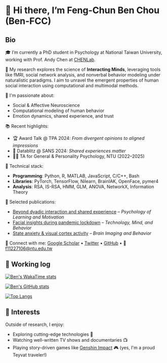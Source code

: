 # 👋 Hi there, I’m Feng-Chun Ben Chou (Ben-FCC)

## Bio
🎓 I’m currently a PhD student in Psychology at National Taiwan University, working with Prof. Andy Chen at [CHENLab](https://www.chenlaboratory.com/).

🧠 My research explores the science of **Interacting Minds**, leveraging tools like fMRI, social network analysis, and nonverbal behavior modeling under naturalistic paradigms. I aim to unravel the emergent properties of human social interaction using computational and multimodal methods.

🔬 I'm passionate about:
- Social & Affective Neuroscience
- Computational modeling of human behavior
- Emotion dynamics, shared experience, and trust

📚 Recent highlights:
- 🏆 Award Talk @ TPA 2024: *From divergent opinions to aligned impressions*
- 📣 Datablitz @ SANS 2024: *Shared experiences matter*
- 🧑‍🏫 TA for General & Personality Psychology, NTU (2022–2025)

🧩 Technical stack:
- **Programming**: Python, R, MATLAB, JavaScript, C/C++, Bash
- **Libraries**: PyTorch, TensorFlow, Nilearn, BrainIAK, OpenFace, pymer4
- **Analysis**: RSA, IS-RSA, HMM, GLM, ANOVA, NetworkX, Information Theory

📄 Selected publications:
- [Beyond dyadic interaction and shared experience](https://doi.org/10.1016/bs.plm.2025.03.002) – *Psychology of Learning and Motivation*
- [Facial insights during pandemic lockdown](https://doi.org/10.1037/tmb0000166) – *Technology, Mind, and Behavior*
- [State anxiety & visual cortex activity](https://doi.org/10.1007/s11682-024-00854-1) – *Brain Imaging and Behavior*

🔗 Connect with me:
[Google Scholar](https://scholar.google.com/citations?user=oZ5rsb0AAAAJ&hl=en) • [Twitter](https://x.com/FengChunChou) • [GitHub](https://github.com/Ben-FCC) • 📧 f11227106@ntu.edu.tw

## :trident: Working log
[![Ben's WakaTime stats](https://github-readme-stats.vercel.app/api/wakatime?username=benfcc&layout=compact&theme=dracula)](https://github.com/anuraghazra/github-readme-stats)

[![Ben's GitHub stats](https://github-readme-stats.vercel.app/api?username=ben-fcc&show_icons=true&theme=dracula)](https://github.com/anuraghazra/github-readme-stats)

[![Top Langs](https://github-readme-stats.vercel.app/api/top-langs/?username=ben-fcc&layout=compact&theme=dracula)](https://github.com/anuraghazra/github-readme-stats)

## 🎯 Interests

Outside of research, I enjoy:
- Exploring cutting-edge technologies 🧪
- Watching well-written TV shows and documentaries 📺
- Playing story-driven games like [Genshin Impact](https://genshin.hoyoverse.com/) 🎮 (yes, I'm a proud Teyvat traveler!)

